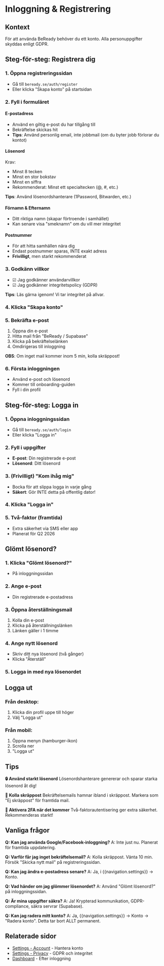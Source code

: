 # Inloggning & Registrering

## Kontext

För att använda BeReady behöver du ett konto. Alla personuppgifter skyddas enligt GDPR.

## Steg-för-steg: Registrera dig

### 1. Öppna registreringssidan
- Gå till `beready.se/auth/register`
- Eller klicka "Skapa konto" på startsidan

### 2. Fyll i formuläret

#### E-postadress
- Använd en giltig e-post du har tillgång till
- Bekräftelse skickas hit
- **Tips**: Använd personlig email, inte jobbmail (om du byter jobb förlorar du kontot)

#### Lösenord
Krav:
- Minst 8 tecken
- Minst en stor bokstav
- Minst en siffra
- Rekommenderat: Minst ett specialtecken (@, #, etc.)

**Tips**: Använd lösenordshanterare (1Password, Bitwarden, etc.)

#### Förnamn & Efternamn
- Ditt riktiga namn (skapar förtroende i samhället)
- Kan senare visa "smeknamn" om du vill mer integritet

#### Postnummer
- För att hitta samhällen nära dig
- Endast postnummer sparas, INTE exakt adress
- **Frivilligt**, men starkt rekommenderat

### 3. Godkänn villkor
- ☑ Jag godkänner användarvillkor
- ☑ Jag godkänner integritetspolicy (GDPR)

**Tips**: Läs gärna igenom! Vi tar integritet på allvar.

### 4. Klicka "Skapa konto"

### 5. Bekräfta e-post
1. Öppna din e-post
2. Hitta mail från "BeReady / Supabase"
3. Klicka på bekräftelselänken
4. Omdirigeras till inloggning

**OBS**: Om inget mail kommer inom 5 min, kolla skräppost!

### 6. Första inloggningen
- Använd e-post och lösenord
- Kommer till onboarding-guiden
- Fyll i din profil

## Steg-för-steg: Logga in

### 1. Öppna inloggningssidan
- Gå till `beready.se/auth/login`
- Eller klicka "Logga in"

### 2. Fyll i uppgifter
- **E-post**: Din registrerade e-post
- **Lösenord**: Ditt lösenord

### 3. (Frivilligt) "Kom ihåg mig"
- Bocka för att slippa logga in varje gång
- **Säkert**: Gör INTE detta på offentlig dator!

### 4. Klicka "Logga in"

### 5. Två-faktor (framtida)
- Extra säkerhet via SMS eller app
- Planerat för Q2 2026

## Glömt lösenord?

### 1. Klicka "Glömt lösenord?"
- På inloggningssidan

### 2. Ange e-post
- Din registrerade e-postadress

### 3. Öppna återställningsmail
1. Kolla din e-post
2. Klicka på återställningslänken
3. Länken gäller i 1 timme

### 4. Ange nytt lösenord
- Skriv ditt nya lösenord (två gånger)
- Klicka "Återställ"

### 5. Logga in med nya lösenordet

## Logga ut

### Från desktop:
1. Klicka din profil uppe till höger
2. Välj "Logga ut"

### Från mobil:
1. Öppna menyn (hamburger-ikon)
2. Scrolla ner
3. "Logga ut"

## Tips

**🔒 Använd starkt lösenord**
Lösenordshanterare genererar och sparar starka lösenord åt dig!

**📧 Kolla skräppost**
Bekräftelsemails hamnar ibland i skräppost. Markera som "Ej skräppost" för framtida mail.

**🔐 Aktivera 2FA när det kommer**
Två-faktorautentisering ger extra säkerhet. Rekommenderas starkt!

## Vanliga frågor

**Q: Kan jag använda Google/Facebook-inloggning?**
A: Inte just nu. Planerat för framtida uppdatering.

**Q: Varför får jag inget bekräftelsemail?**
A: Kolla skräppost. Vänta 10 min. Försök "Skicka nytt mail" på registreringssidan.

**Q: Kan jag ändra e-postadress senare?**
A: Ja, i {{navigation.settings}} → Konto.

**Q: Vad händer om jag glömmer lösenordet?**
A: Använd "Glömt lösenord?" på inloggningssidan.

**Q: Är mina uppgifter säkra?**
A: Ja! Krypterad kommunikation, GDPR-compliance, säkra servrar (Supabase).

**Q: Kan jag radera mitt konto?**
A: Ja, {{navigation.settings}} → Konto → "Radera konto". Detta tar bort ALLT permanent.

## Relaterade sidor
- [Settings - Account](/help/settings/account.md) - Hantera konto
- [Settings - Privacy](/help/settings/privacy.md) - GDPR och integritet
- [Dashboard](/help/dashboard.md) - Efter inloggning
